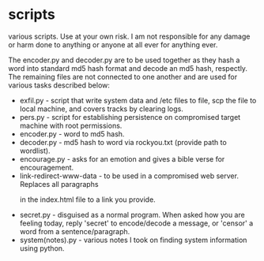 # scripts
various scripts. Use at your own risk. I am not responsible for any damage or harm done to anything or anyone at all ever for anything ever.

The encoder.py and decoder.py are to be used together as they hash a word into standard md5 hash format and decode an md5 hash, respectly. 
The remaining files are not connected to one another and are used for various tasks described below:

- exfil.py - script that write system data and /etc files to file, scp the file to local machine, and covers tracks by clearing logs.
- pers.py - script for establishing persistence on compromised target machine with root permissions.
- encoder.py - word to md5 hash.
- decoder.py - md5 hash to word via rockyou.txt (provide path to wordlist).
- encourage.py - asks for an emotion and gives a bible verse for encouragement.
- link-redirect-www-data - to be used in a compromised web server. Replaces all paragraphs <p> in the index.html file to a link you provide.
- secret.py - disguised as a normal program. When asked how you are feeling today, reply 'secret' to encode/decode a message, or 'censor' a word from a sentence/paragraph.
- system(notes).py - various notes I took on finding system information using python.
